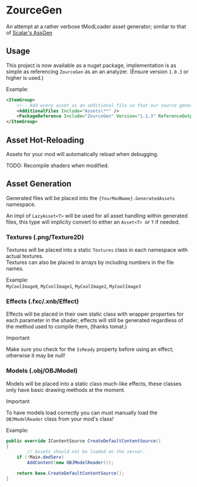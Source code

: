 # ZourceGen 

An attempt at a rather verbose tModLoader asset generator; similar to that of [Scalar's AssGen](https://github.com/ScalarVector1/AssGen/)

## Usage

This project is now available as a nuget package, implementation is as simple as referencing `ZourceGen` as an an analyzer. (Ensure version `1.0.3` or higher is used.)

Example:
```xml
<ItemGroup>
    <!-- Add every asset as an additional file so that our source generator can find it -->
    <AdditionalFiles Include="Assets\**" />
    <PackageReference Include="ZourceGen" Version="1.1.3" ReferenceOutputAssembly="false" OutputItemType="Analyzer" />
</ItemGroup>
```

## Asset Hot-Reloading

Assets for your mod will automatically reload when debugging.

TODO: Recompile shaders when modified.

## Asset Generation

Generated files will be placed into the `{YourModName}.GeneratedAssets` namespace.

An impl of `LazyAsset<T>` will be used for all asset handling within generated files, this type will implicity convert to either an `Asset<T> `or `T` if needed.

### Textures (.png/Texture2D)

Textures will be placed into a static `Textures` class in each namespace with actual textures.\
Textures can also be placed in arrays by including numbers in the file names.

Example:\
`MyCoolImage0`, `MyCoolImage1`, `MyCoolImage2`, `MyCoolImage3`

### Effects (.fxc/.xnb/Effect)

Effects will be placed in their own static class with wrapper properties for each parameter in the shader; effects will still be generated regardless of the method used to compile them, (thanks tomat.)

> [!IMPORTANT]
> Make sure you check for the `IsReady` property before using an effect; otherwise it may be null!

### Models (.obj/OBJModel)

Models will be placed into a static class much-like effects, these classes only have basic drawing methods at the moment.

> [!IMPORTANT]
> To have models load correctly you can must manually load the `OBJModelReader` class from your mod's class!
> 
> Example:
> ```cs
> public override IContentSource CreateDefaultContentSource()
> {
>         // Assets should not be loaded on the server.
>     if (!Main.dedServ)
>         AddContent(new OBJModelReader());
> 
>     return base.CreateDefaultContentSource();
> }
> ```
